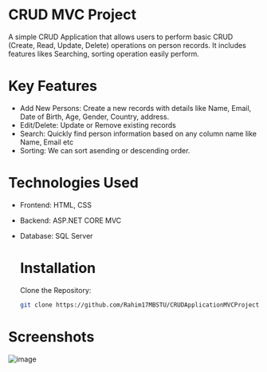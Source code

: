 # CRUD MVC Project
A simple CRUD Application that allows users to perform basic CRUD (Create, Read, Update, Delete) operations on person records. It includes features likes Searching, sorting operation easily perform.

# Key Features
* Add New Persons: Create a new records with details like Name, Email, Date of Birth, Age, Gender, Country, address.
* Edit/Delete: Update or Remove existing records
* Search: Quickly find person information based on any column name like Name, Email etc
* Sorting: We can sort asending or descending order.

# Technologies Used
* Frontend: HTML, CSS
* Backend: ASP.NET CORE MVC
* Database: SQL Server

  # Installation
  Clone the Repository:
     ````bash
     git clone https://github.com/Rahim17MBSTU/CRUDApplicationMVCProject.git
     ````
# Screenshots
![image](https://github.com/user-attachments/assets/db4600e9-6cfc-4bbf-8dab-4b1786a628b7)
